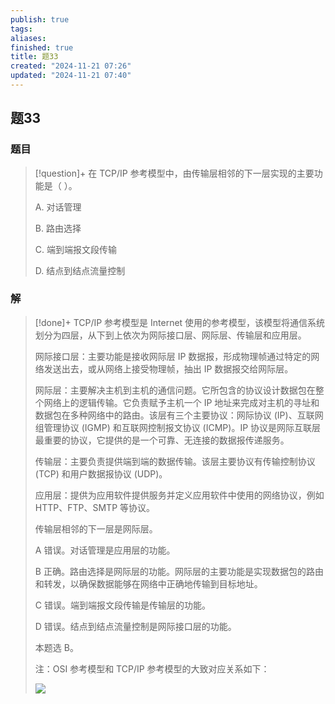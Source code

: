 ```yaml
---
publish: true
tags: 
aliases: 
finished: true
title: 题33
created: "2024-11-21 07:26"
updated: "2024-11-21 07:40"
---
```

## 题33
### 题目
> [!question]+
> 在 TCP/IP 参考模型中，由传输层相邻的下一层实现的主要功能是（ ）。
> 
> A. 对话管理
> 
> B. 路由选择
> 
> C. 端到端报文段传输
> 
> D. 结点到结点流量控制
### 解
> [!done]+
> TCP/IP 参考模型是 Internet 使用的参考模型，该模型将通信系统划分为四层，从下到上依次为网际接口层、网际层、传输层和应用层。
> 
> 网际接口层：主要功能是接收网际层 IP 数据报，形成物理帧通过特定的网络发送出去，或从网络上接受物理帧，抽出 IP 数据报交给网际层。
> 
> 网际层：主要解决主机到主机的通信问题。它所包含的协议设计数据包在整个网络上的逻辑传输。它负责赋予主机一个 IP 地址来完成对主机的寻址和数据包在多种网络中的路由。该层有三个主要协议：网际协议 (IP)、互联网组管理协议 (IGMP) 和互联网控制报文协议 (ICMP)。IP 协议是网际互联层最重要的协议，它提供的是一个可靠、无连接的数据报传递服务。
> 
> 传输层：主要负责提供端到端的数据传输。该层主要协议有传输控制协议 (TCP) 和用户数据报协议 (UDP)。
> 
> 应用层：提供为应用软件提供服务并定义应用软件中使用的网络协议，例如 HTTP、FTP、SMTP 等协议。
> 
> 传输层相邻的下一层是网际层。
> 
> A 错误。对话管理是应用层的功能。
> 
> B 正确。路由选择是网际层的功能。网际层的主要功能是实现数据包的路由和转发，以确保数据能够在网络中正确地传输到目标地址。
> 
> C 错误。端到端报文段传输是传输层的功能。
> 
> D 错误。结点到结点流量控制是网际接口层的功能。
> 
> 本题选 B。
> 
> 注：OSI 参考模型和 TCP/IP 参考模型的大致对应关系如下：
> 
> ![](https://picx.zhimg.com/v2-dd28ae433f10613bf5526e970681e39b_r.jpg)
